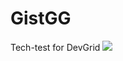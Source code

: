 # GistGG
Tech-test for DevGrid
<a href="https://i.imgur.com/xvYgS0Q.mp4"><img src="//s.imgur.com/min/embed.js" /></a>
